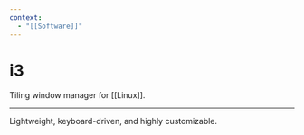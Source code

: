 ```yaml
---
context:
  - "[[Software]]"
---
```


# i3

Tiling window manager for [[Linux]].

---

Lightweight, keyboard-driven, and highly customizable.
